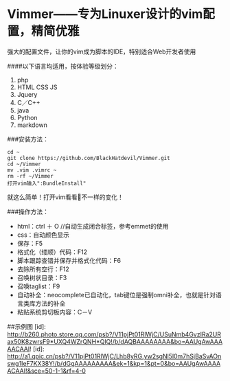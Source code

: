 # Vimmer——专为Linuxer设计的vim配置，精简优雅
强大的配置文件，让你的vim成为脚本的IDE，特别适合Web开发者使用

####以下语言均适用，按体验等级划分：
1. php
2. HTML CSS JS
3. Jquery
4. C／C++
5. java
5. Python
6. markdown

###安装方法：
```
cd ~
git clone https://github.com/BlackHatdevil/Vimmer.git
cd ~/Vimmer
mv .vim .vimrc ~
rm -rf ~/Vimmer
打开vim输入":BundleInstall"
```
就这么简单！打开vim看看👀不一样的变化！

###操作方法：

- html：ctrl ＋ O //自动生成闭合标签，参考emmet的使用
- css：自动颜色显示
- 保存：F5
- 格式化（缕顺）代码：F12
- 脚本跟踪查错并保存并格式化代码：F6
- 去除所有空行：F12
- 召唤树状目录：F3
- 召唤taglist：F9
- 自动补全：neocomplete已自动化，tab键位是强制omni补全，也就是针对语言类库方法的补全
- 粘贴系统剪切板内容：C－V

##示例图
[id]: http://b260.photo.store.qq.com/psb?/V11pjPt01RlWjC/USuNmb4GvzIRa2URax50K8zwrsF9*UXQ4WZrQNH*QlQ!/b/dAQBAAAAAAAA&bo=AAUgAwAAAAACAAI!
[id]: http://a1.qpic.cn/psb?/V11pjPt01RlWjC/Lhb8yRG.yw2sgNl5l0m7hSjBaSvAOnswg1IeF7KX38Y!/b/dGgAAAAAAAAA&ek=1&kp=1&pt=0&bo=AAUgAwAAAAACAAI!&sce=50-1-1&rf=4-0
